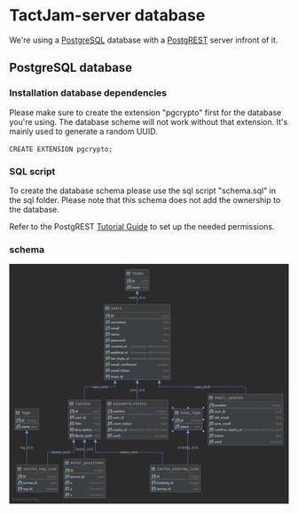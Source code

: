 # TactJam-server database
We're using a [PostgreSQL](https://www.postgresql.org/) database with a [PostgREST](https://postgrest.org/en/v7.0.0/) server infront of it.

## PostgreSQL database
### Installation database dependencies
Please make sure to create the extension "pgcrypto" first for the database you're using.
The database scheme will not work without that extension. It's mainly used to generate a random UUID.

`CREATE EXTENSION pgcrypto;`


### SQL script
To create the database schema please use the sql script "schema.sql" in the sql folder.
Please note that this schema does not add the ownership to the database.

Refer to the PostgREST [Tutorial Guide](https://postgrest.org/en/v7.0.0/tutorials/tut1.html) to set up the needed permissions.

### schema
![schema](https://raw.githubusercontent.com/TactileVision/TactJam-server/main/database/schema.png)